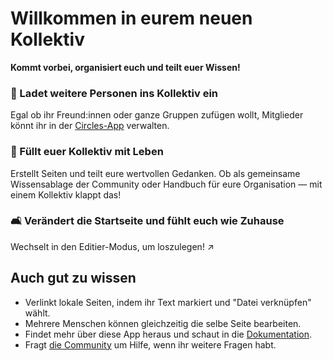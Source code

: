 # Willkommen in eurem neuen Kollektiv

**Kommt vorbei, organisiert euch und teilt euer Wissen!**


### 👥 Ladet weitere Personen ins Kollektiv ein

Egal ob ihr Freund:innen oder ganze Gruppen zufügen wollt, Mitglieder könnt ihr in der [Circles-App](/index.php/apps/circles/) verwalten.

### 🌱 Füllt euer Kollektiv mit Leben

Erstellt Seiten und teilt eure wertvollen Gedanken. Ob als gemeinsame Wissensablage der Community oder Handbuch für eure Organisation — mit einem Kollektiv klappt das!

### 🛋️ Verändert die Startseite und fühlt euch wie Zuhause

Wechselt in den Editier-Modus, um loszulegen! ↗️


## Auch gut zu wissen

* Verlinkt lokale Seiten, indem ihr Text markiert und "Datei verknüpfen" wählt.
* Mehrere Menschen können gleichzeitig die selbe Seite bearbeiten.
* Findet mehr über diese App heraus und schaut in die [Dokumentation](https://collectivecloud.gitlab.io/collectives/).
* Fragt [die Community](https://help.nextcloud.com/c/apps/collectives/174) um Hilfe, wenn ihr weitere Fragen habt.
